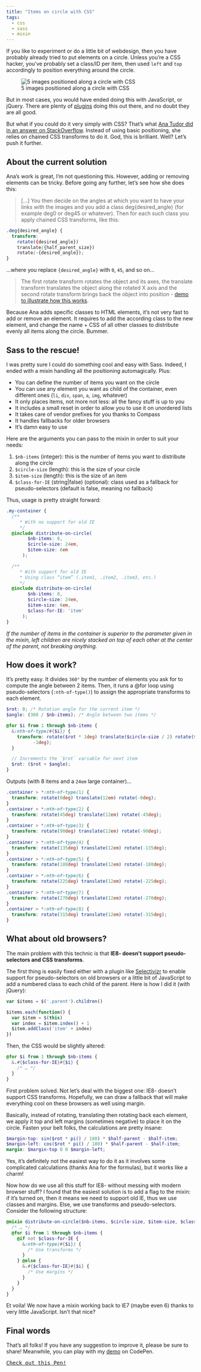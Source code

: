 ```yaml
---
title: "Items on circle with CSS"
tags:
  - css
  - sass
  - mixin
---
```


If you like to experiment or do a little bit of webdesign, then you have probably already tried to put elements on a circle. Unless you’re a CSS hacker, you've probably set a class/ID per item, then used `left` and `top` accordingly to position everything around the circle.

<figure class="figure">
<img alt='5 images positioned along a circle with CSS' src='/assets/images/items-on-circle/5-items.png' />
<figcaption>5 images positioned along a circle with CSS</figcaption>
</figure>

But in most cases, you would have ended doing this with JavaScript, or jQuery. There are plenty of [plugins](http://addyosmani.com/blog/jquery-roundrr/) doing this out there, and no doubt they are all good.

But what if you could do it very simply with CSS? That’s what [Ana Tudor did in an answer on StackOverflow](http://stackoverflow.com/questions/12813573/position-icons-into-circle). Instead of using basic positioning, she relies on chained CSS transforms to do it. God, this is brilliant. Well? Let’s push it further.

## About the current solution

Ana’s work is great, I’m not questioning this. However, adding or removing elements can be tricky. Before going any further, let’s see how she does this:

> [...] You then decide on the angles at which you want to have your links with the images and you add a class deg{desired_angle} (for example deg0 or deg45 or whatever). Then for each such class you apply chained CSS transforms, like this:

```scss
.deg{desired_angle} {
  transform:
    rotate({desired_angle})
    translate({half_parent_size})
    rotate(-{desired_angle});
}
```

...where you replace `{desired_angle}` with `0`, `45`, and so on...

> The first rotate transform rotates the object and its axes, the translate transform translates the object along the rotated X axis and the second rotate transform brings back the object into position - [demo to illustrate how this works](http://dabblet.com/gist/3866686).

Because Ana adds specific classes to HTML elements, it’s not very fast to add or remove an element. It requires to add the according class to the new element, and change the name + CSS of all other classes to distribute evenly all items along the circle. Bummer.

## Sass to the rescue!

I was pretty sure I could do something cool and easy with Sass. Indeed, I ended with a mixin handling all the positioning automagically. Plus:

* You can define the number of items you want on the circle
* You can use any element you want as child of the container, even different ones (`li`, `div`, `span`, `a`, `img`, whatever)
* It only places items, not more not less: all the fancy stuff is up to you
* It includes a small reset in order to allow you to use it on unordered lists
* It takes care of vendor prefixes for you thanks to Compass
* It handles fallbacks for older browsers
* It’s damn easy to use

Here are the arguments you can pass to the mixin in order to suit your needs:

1. `$nb-items` (integer): this is the number of items you want to distribute along the circle
1. `$circle-size` (length): this is the size of your circle
1. `$item-size` (length): this is the size of an item
1. `$class-for-IE` (string\|false) (optional): class used as a fallback for pseudo-selectors (default is false, meaning no fallback)

Thus, usage is pretty straight forward:

```scss
.my-container {
  /**
     * With no support for old IE
     */
  @include distribute-on-circle(
        $nb-items: 8,
        $circle-size: 24em,
        $item-size: 6em
      );

  /**
     * With support for old IE
     * Using class “item” (.item1, .item2, .item3, etc.)
     */
  @include distribute-on-circle(
        $nb-items: 8,
        $circle-size: 24em,
        $item-size: 6em,
        $class-for-IE: 'item'
      );
}
```

_If the number of items in the container is superior to the parameter given in the mixin, left children are nicely stacked on top of each other at the center of the parent, not breaking anything._

## How does it work?

It’s pretty easy. It divides `360°` by the number of elements you ask for to compute the angle between 2 items. Then, it runs a @for loop using pseudo-selectors (`:nth-of-type()`) to assign the appropriate transforms to each element.

```scss
$rot: 0; /* Rotation angle for the current item */
$angle: (360 / $nb-items); /* Angle between two items */

@for $i from 1 through $nb-items {
  &:nth-of-type(#{$i}) {
    transform: rotate($rot * 1deg) translate($circle-size / 2) rotate($rot *
          -1deg);
  }

  // Increments the `$rot` variable for next item
  $rot: ($rot + $angle);
}
```

Outputs (with 8 items and a `24em` large container)…

```css
.container > *:nth-of-type(1) {
  transform: rotate(0deg) translate(12em) rotate(-0deg);
}
.container > *:nth-of-type(2) {
  transform: rotate(45deg) translate(12em) rotate(-45deg);
}
.container > *:nth-of-type(3) {
  transform: rotate(90deg) translate(12em) rotate(-90deg);
}
.container > *:nth-of-type(4) {
  transform: rotate(135deg) translate(12em) rotate(-135deg);
}
.container > *:nth-of-type(5) {
  transform: rotate(180deg) translate(12em) rotate(-180deg);
}
.container > *:nth-of-type(6) {
  transform: rotate(225deg) translate(12em) rotate(-225deg);
}
.container > *:nth-of-type(7) {
  transform: rotate(270deg) translate(12em) rotate(-270deg);
}
.container > *:nth-of-type(8) {
  transform: rotate(315deg) translate(12em) rotate(-315deg);
}
```

## What about old browsers?

The main problem with this technic is that **IE8- doesn't support pseudo-selectors and CSS transforms**.

The first thing is easily fixed either with a plugin like [Selectivizr](http://selectivizr.com/) to enable support for pseudo-selectors on old browsers or a little bit of JavaScript to add a numbered class to each child of the parent. Here is how I did it (with jQuery):

```javascript
var $items = $('.parent').children()

$items.each(function() {
  var $item = $(this)
  var index = $item.index() + 1
  $item.addClass('item' + index)
})
```

Then, the CSS would be slightly altered:

```scss
@for $i from 1 through $nb-items {
  &.#{$class-for-IE}#{$i} {
    /* … */
  }
}
```

First problem solved. Not let’s deal with the biggest one: IE8- doesn’t support CSS transforms. Hopefully, we can draw a fallback that will make everything cool on these browsers as well using margin.

Basically, instead of rotating, translating then rotating back each element, we apply it top and left margins (sometimes negative) to place it on the circle. Fasten your belt folks, the calculations are pretty insane:

```scss
$margin-top: sin($rot * pi() / 180) * $half-parent - $half-item;
$margin-left: cos($rot * pi() / 180) * $half-parent - $half-item;
margin: $margin-top 0 0 $margin-left;
```

Yes, it’s definitely not the easiest way to do it as it involves some complicated calculations (thanks Ana for the formulas), but it works like a charm!

Now how do we use all this stuff for IE8- without messing with modern browser stuff? I found that the easiest solution is to add a flag to the mixin: if it’s turned on, then it means we need to support old IE, thus we use classes and margins. Else, we use transforms and pseudo-selectors. Consider the following structure:

```scss
@mixin distribute-on-circle($nb-items, $circle-size, $item-size, $class-for-IE: false) {
  /* … */
  @for $i from 1 through $nb-items {
    @if not $class-for-IE {
      &:nth-of-type(#{$i}) {
        /* Use transforms */
      }
    } @else {
      &.#{$class-for-IE}#{$i} {
        /* Use margins */
      }
    }
  }
}
```

Et voila! We now have a mixin working back to IE7 (maybe even 6) thanks to very little JavaScript. Isn’t that nice?

## Final words

That’s all folks! If you have any suggestion to improve it, please be sure to share! Meanwhile, you can play with my [demo](http://codepen.io/HugoGiraudel/pen/Bigqr) on CodePen.

<pre class="codepen" data-height="560" data-type="result" data-href="Bigqr" data-user="HugoGiraudel" data-safe="true"><code></code><a href="http://codepen.io/HugoGiraudel/pen/Bigqr">Check out this Pen!</a></pre>
